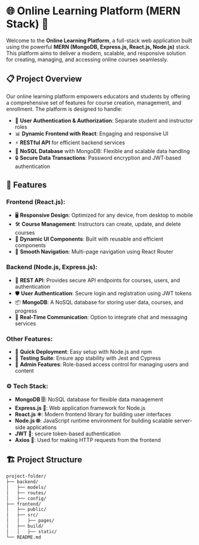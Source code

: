 # 🌐 **Online Learning Platform (MERN Stack)** 🚀

Welcome to the **Online Learning Platform**, a full-stack web application built using the powerful **MERN (MongoDB, Express.js, React.js, Node.js)** stack. This platform aims to deliver a modern, scalable, and responsive solution for creating, managing, and accessing online courses seamlessly.

## 📋 **Project Overview**

Our online learning platform empowers educators and students by offering a comprehensive set of features for course creation, management, and enrollment. The platform is designed to handle:

- 🌟 **User Authentication & Authorization**: Separate student and instructor roles
- 📊 **Dynamic Frontend with React**: Engaging and responsive UI
- ⚡ **RESTful API** for efficient backend services
- 📁 **NoSQL Database** with MongoDB: Flexible and scalable data handling
- 🔒 **Secure Data Transactions**: Password encryption and JWT-based authentication

## 🎯 **Features**

### **Frontend (React.js)**:
  - 🖥️ **Responsive Design**: Optimized for any device, from desktop to mobile
  - 🛠️ **Course Management**: Instructors can create, update, and delete courses
  - 🔄 **Dynamic UI Components**: Built with reusable and efficient components
  - 🧭 **Smooth Navigation**: Multi-page navigation using React Router
  
### **Backend (Node.js, Express.js)**:
  - 🔗 **REST API**: Provides secure API endpoints for courses, users, and authentication
  - 🛡️ **User Authentication**: Secure login and registration using JWT tokens
  - 📦 **MongoDB**: A NoSQL database for storing user data, courses, and progress
  - 💬 **Real-Time Communication**: Option to integrate chat and messaging services

### **Other Features**:
  - 🚀 **Quick Deployment**: Easy setup with Node.js and npm
  - 🧪 **Testing Suite**: Ensure app stability with Jest and Cypress
  - 📝 **Admin Features**: Role-based access control for managing users and content

### **⚙️ Tech Stack**:

   - **MongoDB 🗄️**: NoSQL database for flexible data management
   - **Express.js 🚏**: Web application framework for Node.js
   - **React.js ⚛️**: Modern frontend library for building user interfaces
   - **Node.js 🌐**: JavaScript runtime environment for building scalable server-side applications
   - **JWT 🔑**: secure token-based authentication
   - **Axios 📡**: Used for making HTTP requests from the frontend

## 🏗️ **Project Structure**

```bash
project-folder/
├── backend/       
│   ├── models/
│   ├── routes/             
│   ├── config/                 
├── frontend/
│   ├── public/             
│   ├── src/
│   │   ├── pages/
│   ├── build/
│   │   ├── static/           
└── README.md

